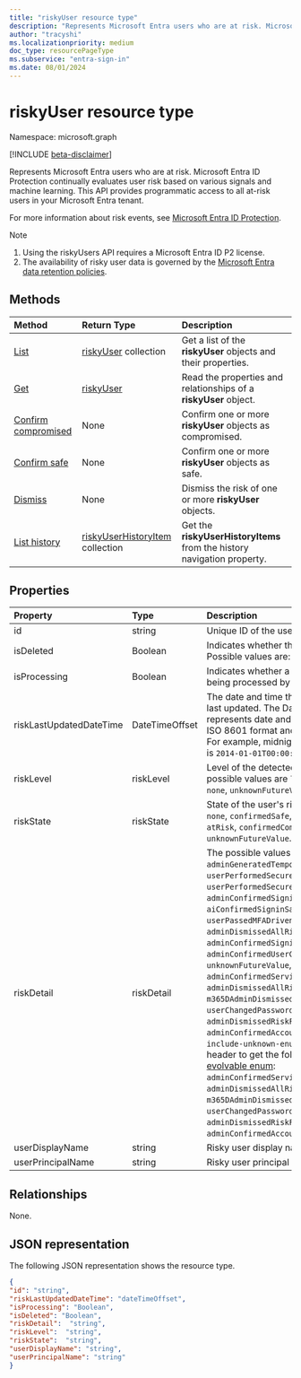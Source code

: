```yaml
---
title: "riskyUser resource type"
description: "Represents Microsoft Entra users who are at risk. Microsoft Entra ID Protection continually evaluates user risk based on various signals and machine learning. This API provides programmatic access to all at-risk users in your Azure AD."
author: "tracyshi"
ms.localizationpriority: medium
doc_type: resourcePageType
ms.subservice: "entra-sign-in"
ms.date: 08/01/2024
---
```


# riskyUser resource type

Namespace: microsoft.graph

[!INCLUDE [beta-disclaimer](../../includes/beta-disclaimer.md)]

Represents Microsoft Entra users who are at risk. Microsoft Entra ID Protection continually evaluates user risk based on various signals and machine learning. This API provides programmatic access to all at-risk users in your Microsoft Entra tenant.

For more information about risk events, see [Microsoft Entra ID Protection](/azure/active-directory/identity-protection/overview-identity-protection).

>[!NOTE]
> 1. Using the riskyUsers API requires a Microsoft Entra ID P2 license.
> 2. The availability of risky user data is governed by the [Microsoft Entra data retention policies](/azure/active-directory/reports-monitoring/reference-reports-data-retention#how-long-does-azure-ad-store-the-data).

## Methods

| Method   | Return Type|Description|
|:---------------|:--------|:----------|
|[List](../api/riskyusers-list.md) | [riskyUser](riskyuser.md) collection|Get a list of the **riskyUser** objects and their properties.|
|[Get](../api/riskyusers-get.md) | [riskyUser](riskyuser.md)|Read the properties and relationships of a **riskyUser** object.|
|[Confirm compromised](../api/riskyusers-confirmcompromised.md)|None |Confirm one or more **riskyUser** objects as compromised.|
|[Confirm safe](../api/riskyuser-confirmsafe.md)|None|Confirm one or more **riskyUser** objects as safe.|
|[Dismiss](../api/riskyusers-dismiss.md)|None | Dismiss the risk of one or more **riskyUser** objects.|
|[List history](../api/riskyuser-list-history.md) | [riskyUserHistoryItem](riskyuserhistoryitem.md) collection|Get the **riskyUserHistoryItems** from the history navigation property.|

## Properties

| Property   | Type|Description|
|:---------------|:--------|:----------|
|id|string|Unique ID of the user at risk.|
|isDeleted|Boolean|Indicates whether the user is deleted. Possible values are: `true`, `false`.|
|isProcessing|Boolean|Indicates whether a user's risky state is being processed by the backend.|
|riskLastUpdatedDateTime|DateTimeOffset|The date and time that the risky user was last updated.  The DateTimeOffset type represents date and time information using ISO 8601 format and is always in UTC time. For example, midnight UTC on Jan 1, 2014 is `2014-01-01T00:00:00Z`.|
|riskLevel|riskLevel| Level of the detected risky user. The possible values are `low`, `medium`, `high`, `hidden`, `none`, `unknownFutureValue`.  |
|riskState|riskState| State of the user's risk. Possible values are: `none`, `confirmedSafe`, `remediated`, `dismissed`, `atRisk`, `confirmedCompromised`, `unknownFutureValue`.  |
|riskDetail|riskDetail| The possible values are `none`, `adminGeneratedTemporaryPassword`, `userPerformedSecuredPasswordChange`, `userPerformedSecuredPasswordReset`, `adminConfirmedSigninSafe`, `aiConfirmedSigninSafe`, `userPassedMFADrivenByRiskBasedPolicy`, `adminDismissedAllRiskForUser`, `adminConfirmedSigninCompromised`, `hidden`, `adminConfirmedUserCompromised`, `unknownFutureValue`, `adminConfirmedServicePrincipalCompromised`, `adminDismissedAllRiskForServicePrincipal`, `m365DAdminDismissedDetection`, `userChangedPasswordOnPremises`, `adminDismissedRiskForSignIn`, `adminConfirmedAccountSafe`.  Use the `Prefer: include-unknown-enum-members` request header to get the following value(s) in this [evolvable enum](/graph/best-practices-concept#handling-future-members-in-evolvable-enumerations): `adminConfirmedServicePrincipalCompromised`, `adminDismissedAllRiskForServicePrincipal`, `m365DAdminDismissedDetection`, `userChangedPasswordOnPremises`, `adminDismissedRiskForSignIn`, `adminConfirmedAccountSafe`.|
|userDisplayName|string|Risky user display name.|
|userPrincipalName|string|Risky user principal name.|

## Relationships

None.

## JSON representation

The following JSON representation shows the resource type.

<!-- {
  "blockType": "resource",
  "optionalProperties": [
    
  ],
  "keyProperty": "id",
  "@odata.type": "microsoft.graph.riskyUser"
}-->

```json
{
"id": "string",
"riskLastUpdatedDateTime": "dateTimeOffset",
"isProcessing": "Boolean",
"isDeleted": "Boolean",
"riskDetail":  "string",
"riskLevel":  "string",
"riskState":  "string",
"userDisplayName": "string",
"userPrincipalName": "string"
}

```

<!-- uuid: 8fcb5dbc-d5aa-4681-8e31-b001d5168d79
2015-10-25 14:57:30 UTC -->
<!-- {
  "type": "#page.annotation",
  "description": "riskyusers resource",
  "keywords": "",
  "section": "documentation",
  "tocPath": ""
}-->
